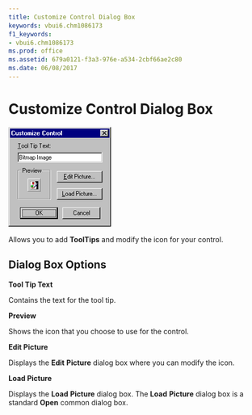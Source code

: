 ```yaml
---
title: Customize Control Dialog Box
keywords: vbui6.chm1086173
f1_keywords:
- vbui6.chm1086173
ms.prod: office
ms.assetid: 679a0121-f3a3-976e-a534-2cbf66ae2c80
ms.date: 06/08/2017
---
```



# Customize Control Dialog Box


![Customize control](../../../images/cusctrld_ZA01201592.gif)



Allows you to add  **ToolTips** and modify the icon for your control.

## Dialog Box Options

 **Tool Tip Text**

Contains the text for the tool tip.

 **Preview**

Shows the icon that you choose to use for the control.

 **Edit Picture**

Displays the  **Edit** **Picture** dialog box where you can modify the icon.

 **Load Picture**

Displays the  **Load** **Picture** dialog box. The **Load** **Picture** dialog box is a standard **Open** common dialog box.


